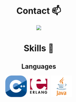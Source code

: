 <div align="center">

# Contact 📫

<a href="https://skillicons.dev">
  <img src="https://skillicons.dev/icons?i=discord"/>
</a>

# Skills 🔧

## Languages


<img src="./assets/cpp-logo.png" style="width: 70px; height: auto;" alt="C++ Logo"/>   <img src="./assets/erlang-logo.png" style="width: 70px; height: auto;" alt="Erlang Logo"/>   <img src="./assets/java-logo.png" style="width: 70px; height: auto;" alt="Java Logo"/>






</div>

<!--
**DoubleXEric/DoubleXEric** is a ✨ _special_ ✨ repository because its `README.md` (this file) appears on your GitHub profile.

Here are some ideas to get you started:

- 🔭 I’m currently working on ...
- 🌱 I’m currently learning ...
- 👯 I’m looking to collaborate on ...
- 🤔 I’m looking for help with ...
- 💬 Ask me about ...
- 📫 How to reach me: ...
- 😄 Pronouns: ...
- ⚡ Fun fact: ...
-->
